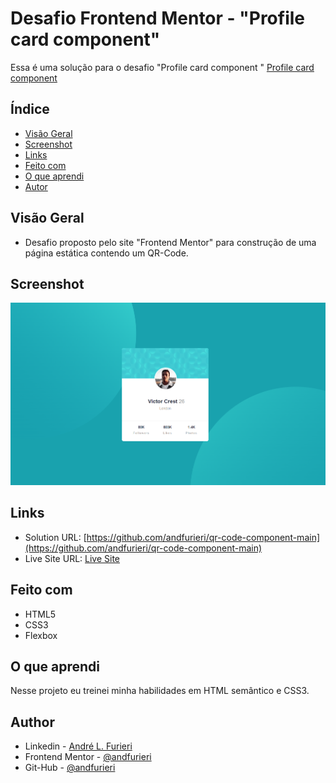 # Desafio Frontend Mentor - "Profile card component"

Essa é uma solução para o desafio "Profile card component
" [Profile card component](https://www.frontendmentor.io/challenges/profile-card-component-cfArpWshJ)
## Índice

- [Visão Geral](#visão-geral)
- [Screenshot](#screenshot)
- [Links](#links)
- [Feito com](#Feito-com)
- [O que aprendi](#o-que-aprendi)
- [Autor](#autor)


## Visão Geral

- Desafio proposto pelo site "Frontend Mentor" para construção de uma página estática contendo um QR-Code.

## Screenshot

![screenshot da tela](screenshot.png)

## Links

- Solution URL: [https://github.com/andfurieri/qr-code-component-main](https://github.com/andfurieri/qr-code-component-main)
- Live Site URL: [Live Site](https://andfurieri.github.io/qr-code-component-main/)

## Feito com

- HTML5
- CSS3 
- Flexbox

## O que aprendi

Nesse projeto eu treinei minha habilidades em HTML semântico e CSS3.


## Author

- Linkedin - [André L. Furieri](https://www.linkedin.com/in/andr%C3%A9-luiz-furieri-991632a7/)
- Frontend Mentor - [@andfurieri](https://www.frontendmentor.io/profile/andfurieri)
- Git-Hub - [@andfurieri](https://github.com/andfurieri)
